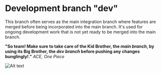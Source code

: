 # Development branch "dev"
This branch often serves as the main integration branch where features are merged before being incorporated into the main branch. It's used for ongoing development work that is not yet ready to be merged into the main branch.


**"So team! Make sure to take care of the Kid Brother, the ***main branch***, by using its Big Brother, the ***dev branch*** before pushing any changes bunglingly!."**
*ACE, One Piece*

![Alt text](https://i.pinimg.com/originals/9a/11/32/9a1132028d993a9472d206180a99c743.jpg)
